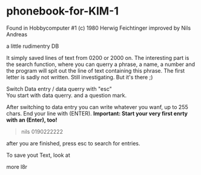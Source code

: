 # phonebook-for-KIM-1
Found in Hobbycomputer #1
(c) 1980 Herwig Feichtinger 
improved by Nils Andreas 

a little rudimentry DB 

It simply saved lines of text from 0200 or 2000 on. The interesting part is the search function, where you can querry a phrase, a name, a number and the program will spit out the line of text containing this phrase. The first letter is sadly not written. Still investigating. But it's there ;) 

Switch Data entry / data querry with "esc" <br>
You start with data querry. and a question mark.<br>

After switching to data entry you can write whatever you wanf, up to 255 chars. End your line with (ENTER). **Important: Start your very first enrty with an (Enter), too!**<br>

 > nils 0190222222


after you are finished, press esc to search for entries.

To save yout Text, look at 

more l8r

